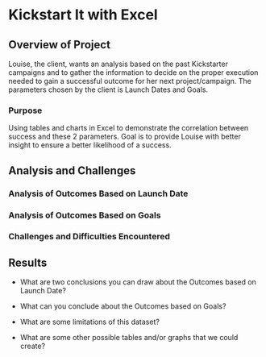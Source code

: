 
# Kickstart It with Excel

## Overview of Project
Louise, the client, wants an analysis based on the past Kickstarter campaigns and to gather the information to decide on the proper execution needed to gain a successful outcome for her next project/campaign. The parameters chosen by the client is Launch Dates and Goals.
 
### Purpose
Using tables and charts in Excel to demonstrate the correlation between success and these 2 parameters. Goal is to provide Louise with better insight to ensure a better likelihood of a success. 

## Analysis and Challenges

### Analysis of Outcomes Based on Launch Date



### Analysis of Outcomes Based on Goals

### Challenges and Difficulties Encountered

## Results

- What are two conclusions you can draw about the Outcomes based on Launch Date?

- What can you conclude about the Outcomes based on Goals?

- What are some limitations of this dataset?

- What are some other possible tables and/or graphs that we could create?


